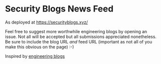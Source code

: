 # Security Blogs News Feed

As deployed at https://securityblogs.xyz/

Feel free to suggest more worthwhile engineering blogs by opening an issue. Not all will be accepted but all submissions appreciated nonetheless. Be sure to include the blog URL *and* feed URL (important as not all of you make this obvious on the page) :-)

Inspired by [engineering blogs](https://engineeringblogs.xyz/)
